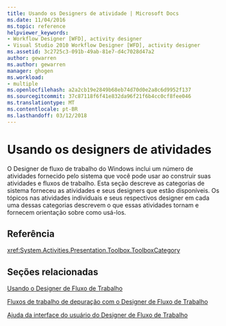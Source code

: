 ```yaml
---
title: Usando os Designers de atividade | Microsoft Docs
ms.date: 11/04/2016
ms.topic: reference
helpviewer_keywords:
- Workflow Designer [WFD], activity designer
- Visual Studio 2010 Workflow Designer [WFD], activity designer
ms.assetid: 3c2725c3-091b-49ab-81e7-d4c7028d47a2
author: gewarren
ms.author: gewarren
manager: ghogen
ms.workload:
- multiple
ms.openlocfilehash: a2a2cb19e2849b68eb74d70d0e2a8c6d9952f137
ms.sourcegitcommit: 37c87118f6f41e832da96f21f6b4cc0cf8fee046
ms.translationtype: MT
ms.contentlocale: pt-BR
ms.lasthandoff: 03/12/2018
---
```

# <a name="using-the-activity-designers"></a>Usando os designers de atividades
O Designer de fluxo de trabalho do Windows inclui um número de atividades fornecido pelo sistema que você pode usar ao construir suas atividades e fluxos de trabalho. Esta seção descreve as categorias de sistema forneceu as atividades e seus designers que estão disponíveis. Os tópicos nas atividades individuais e seus respectivos designer em cada uma dessas categorias descrevem o que essas atividades tornam e fornecem orientação sobre como usá-los.

## <a name="reference"></a>Referência
 <xref:System.Activities.Presentation.Toolbox.ToolboxCategory>

## <a name="related-sections"></a>Seções relacionadas
 [Usando o Designer de Fluxo de Trabalho](../workflow-designer/using-the-workflow-designer.md)

 [Fluxos de trabalho de depuração com o Designer de Fluxo de Trabalho](../workflow-designer/debugging-workflows-with-the-workflow-designer.md)

 [Ajuda da interface do usuário do Designer de Fluxo de Trabalho](../workflow-designer/workflow-designer-ui-help.md)